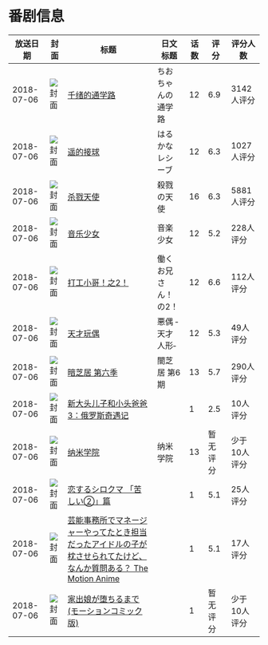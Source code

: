 # 番剧信息

|放送日期|封面|标题|日文标题|话数|评分|评分人数|
|---|---|---|---|---|---|---|
|2018-07-06|![封面](https://lain.bgm.tv/pic/cover/c/13/a0/218226_pZXdL.jpg)|[千绪的通学路](https://bangumi.tv/subject/218226)|ちおちゃんの通学路|12|6.9|3142人评分|
|2018-07-06|![封面](https://lain.bgm.tv/pic/cover/c/1c/39/220375_5rFVZ.jpg)|[遥的接球](https://bangumi.tv/subject/220375)|はるかなレシーブ|12|6.3|1027人评分|
|2018-07-06|![封面](https://lain.bgm.tv/pic/cover/c/1a/b7/220566_0CMxK.jpg)|[杀戮天使](https://bangumi.tv/subject/220566)|殺戮の天使|16|6.3|5881人评分|
|2018-07-06|![封面](https://lain.bgm.tv/pic/cover/c/eb/78/240366_SH9Do.jpg)|[音乐少女](https://bangumi.tv/subject/240366)|音楽少女|12|5.2|228人评分|
|2018-07-06|![封面](https://lain.bgm.tv/pic/cover/c/23/01/241831_5Sa59.jpg)|[打工小哥！之2！](https://bangumi.tv/subject/241831)|働くお兄さん！の2！|12|6.6|112人评分|
|2018-07-06|![封面](https://lain.bgm.tv/pic/cover/c/ea/9b/242737_Tkztl.jpg)|[天才玩偶](https://bangumi.tv/subject/242737)|悪偶 ‐天才人形‐|12|5.3|49人评分|
|2018-07-06|![封面](https://lain.bgm.tv/pic/cover/c/7d/3e/250117_ZpxXb.jpg)|[暗芝居 第六季](https://bangumi.tv/subject/250117)|闇芝居 第6期|13|5.7|290人评分|
|2018-07-06|![封面](https://lain.bgm.tv/pic/cover/c/5a/5f/252631_Ejjnx.jpg)|[新大头儿子和小头爸爸3：俄罗斯奇遇记](https://bangumi.tv/subject/252631)||1|2.5|10人评分|
|2018-07-06|![封面](https://lain.bgm.tv/pic/cover/c/d8/c2/252736_tE5O0.jpg)|[纳米学院](https://bangumi.tv/subject/252736)|纳米学院|13|暂无评分|少于10人评分|
|2018-07-06|![封面](https://lain.bgm.tv/pic/cover/c/41/c3/253814_H83zz.jpg)|[恋するシロクマ 「苦しい②」篇](https://bangumi.tv/subject/253814)||1|5.1|25人评分|
|2018-07-06|![封面](https://bangumi.tv/img/no_icon_subject.png)|[芸能事務所でマネージャーやってたとき担当だったアイドルの子が枕させられてたけど、なんか質問ある？ The Motion Anime](https://bangumi.tv/subject/287120)||1|5.1|17人评分|
|2018-07-06|![封面](https://bangumi.tv/img/no_icon_subject.png)|[家出娘が堕ちるまで(モーションコミック版)](https://bangumi.tv/subject/345041)||1|暂无评分|少于10人评分|
